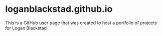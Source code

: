 # loganblackstad.github.io

This is a GitHub user page that was created to host a portfolio of projects for Logan Blackstad
